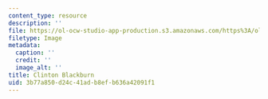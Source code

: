 ```yaml
---
content_type: resource
description: ''
file: https://ol-ocw-studio-app-production.s3.amazonaws.com/https%3A/ol-ocw-studio-app-production.s3.amazonaws.com/ocw-www/412264223fc744c8baa7e3f74755f489_blackburn_th.jpg
filetype: Image
metadata:
  caption: ''
  credit: ''
  image_alt: ''
title: Clinton Blackburn
uid: 3b77a850-d24c-41ad-b8ef-b636a42091f1
---
```

